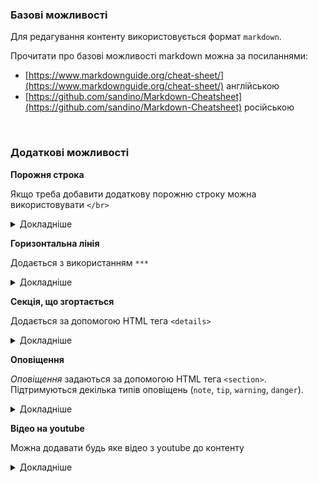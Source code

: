 ### Базові можливості

Для редагування контенту використовується формат `markdown`.

Прочитати про базові можливості markdown можна за посиланнями:

* [https://www.markdownguide.org/cheat-sheet/](https://www.markdownguide.org/cheat-sheet/) англійською
* [https://github.com/sandino/Markdown-Cheatsheet](https://github.com/sandino/Markdown-Cheatsheet) російською

</br>

### Додаткові можливості

**Порожня строка**

Якщо треба добавити додаткову порожню строку можна використовувати `</br>`

<details>
<summary>Докладніше</summary>

*Розмітка:*
```
текст

</br>
текст через дві пусті строки
```

*Результат:*

текст

</br>
текст через дві пусті строки
</br>
</br>

</details>

**Горизонтальна лінія**

Додається з використанням `***`

<details>
<summary>Докладніше</summary>

*Розмітка:*
```
***
```

*Результат:*
***

</details>

**Секція, що згортається**

Додається за допомогою HTML тега `<details>`

<details>
<summary>Докладніше</summary>

*Розмітка:*
```
<details>
<summary>Додаткова інформація</summary>

### Заголовок (опціонально)

розмітка текстом або використовуючі **можливості markdown**

1. Перший
2. Другий
    * без номеру
    * без номеру
</details>
```

*Результат:*

<details>
  <summary>Додаткова інформація</summary>

  ### Заголовок (опціонально)

  розмітка текстом або використовуючі **можливості markdown**

  1. Перший
  2. Другий
     * без номеру
     * без номеру
</details>
</details>

**Оповіщення**

*Оповіщення* задаються за допомогою HTML тега `<section>`. Підтримуються декілька типів оповіщень (`note`, `tip`, `warning`, `danger`).

<details>
<summary>Докладніше</summary>

*Розмітка:*
```
<section>

Це текст стандартного оповіщення (тип `note` за замовчуванням).
</section>

<section type="tip">

Це текст оповіщення з типом `tip`.
</section>

<section type="warning" title="Це індивідуальній заголовок">

Це текст оповіщення з типом `warning`.
</section>

<section type="danger">

Це текст оповіщення з типом `danger`.

Ви можете використовувати можливості **markdown** у тексті оповіщення

#### Список
* перший
* другий
</section>
```

*Результат:*
<section>

Це текст стандартного оповіщення (тип `note` за замовчуванням).
</section>

<section type="tip">

Це текст оповіщення з типом `tip`.
</section>

<section type="warning" title="Це індивідуальній заголовок">

Це текст оповіщення з типом `warning`.
</section>

<section type="danger">

Це текст оповіщення з типом `danger`.

Ви можете використовувати можливості **markdown** у тексті оповіщення

#### Список
* перший
* другий
</section>

</details>

**Відео на youtube**

Можна додавати будь яке відео з youtube до контенту

<details>
<summary>Докладніше</summary>

Відкрийте відео посилання, нажміть кнопку *Share*, виберіть *embed*

*Розмітка:*
```
<iframe width="560" height="315" src="https://www.youtube.com/embed/QoIQtZcxZXA" title="YouTube video player" frameborder="0" allow="accelerometer; autoplay; clipboard-write; encrypted-media; gyroscope; picture-in-picture" allowfullscreen></iframe>
```

*Результат:*

<iframe width="560" height="315" src="https://www.youtube.com/embed/QoIQtZcxZXA" title="YouTube video player" frameborder="0" allow="accelerometer; autoplay; clipboard-write; encrypted-media; gyroscope; picture-in-picture" allowfullscreen></iframe>
</details>